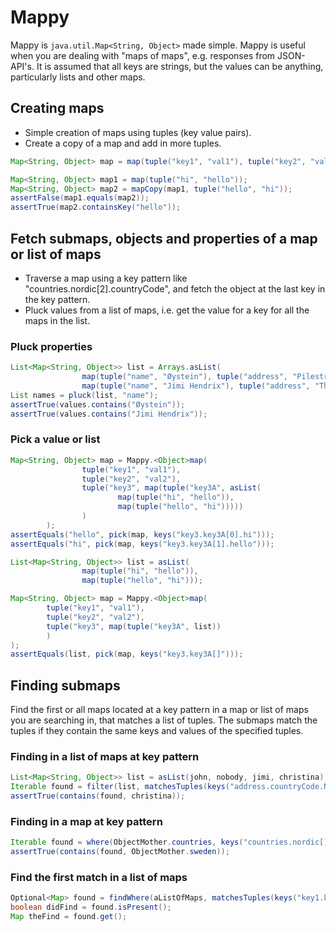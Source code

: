 Mappy
=====

Mappy is `java.util.Map<String, Object>` made simple. Mappy is useful when you are dealing with "maps of maps", e.g.
responses from JSON-API's. It is assumed that all keys are strings, but the values can be anything, particularly lists and other maps.

## Creating maps
- Simple creation of maps using tuples (key value pairs).
- Create a copy of a map and add in more tuples.

```java
Map<String, Object> map = map(tuple("key1", "val1"), tuple("key2", "val2"), tuple("key3", map(tuple("key3A", "val3A"))));
```

```java
Map<String, Object> map1 = map(tuple("hi", "hello"));
Map<String, Object> map2 = mapCopy(map1, tuple("hello", "hi"));
assertFalse(map1.equals(map2));
assertTrue(map2.containsKey("hello"));
```

## Fetch submaps, objects and properties of a map or list of maps
- Traverse a map using a key pattern like "countries.nordic[2].countryCode", and fetch the object at the last key in the key pattern.
- Pluck values from a list of maps, i.e. get the value for a key for all the maps in the list.

### Pluck properties

```java
List<Map<String, Object>> list = Arrays.asList(
                map(tuple("name", "Øystein"), tuple("address", "Pilestredet")),
                map(tuple("name", "Jimi Hendrix"), tuple("address", "The moon")));
List names = pluck(list, "name");
assertTrue(values.contains("Øystein"));
assertTrue(values.contains("Jimi Hendrix"));
```

### Pick a value or list

```java
Map<String, Object> map = Mappy.<Object>map(
                tuple("key1", "val1"),
                tuple("key2", "val2"),
                tuple("key3", map(tuple("key3A", asList(
                        map(tuple("hi", "hello")),
                        map(tuple("hello", "hi")))))
                )
        );
assertEquals("hello", pick(map, keys("key3.key3A[0].hi")));
assertEquals("hi", pick(map, keys("key3.key3A[1].hello")));
```

```java
List<Map<String, Object>> list = asList(
                map(tuple("hi", "hello")),
                map(tuple("hello", "hi")));

Map<String, Object> map = Mappy.<Object>map(
        tuple("key1", "val1"),
        tuple("key2", "val2"),
        tuple("key3", map(tuple("key3A", list))
        )
);
assertEquals(list, pick(map, keys("key3.key3A[]")));
```

## Finding submaps
Find the first or all maps located at a key pattern in a map or list of maps you are searching in, that
matches a list of tuples. The submaps match the tuples if they contain the same keys and values of the specified tuples.

### Finding in a list of maps at key pattern

```java
List<Map<String, Object>> list = asList(john, nobody, jimi, christina);
Iterable found = filter(list, matchesTuples(keys("address.countryCode.NO"), tuple("street", "12A End of the road")));
assertTrue(contains(found, christina));
```

### Finding in a map at key pattern

```java
Iterable found = where(ObjectMother.countries, keys("countries.nordic[]"), tuple("countryCode", "SE"));
assertTrue(contains(found, ObjectMother.sweden));
```

### Find the first match in a list of maps

```java
Optional<Map> found = findWhere(aListOfMaps, matchesTuples(keys("key1.key2.listKey[2].key4), tuple("name", "Jimi")));
boolean didFind = found.isPresent();
Map theFind = found.get();
```
